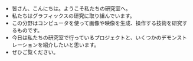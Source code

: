 
- 皆さん、こんにちは。ようこそ私たちの研究室へ。
- 私たちはグラフィックスの研究に取り組んでいます。
- この分野はコンピュータを使って画像や映像を生成、操作する技術を研究するものです。
- 今日は私たちの研究室で行っているプロジェクトと、いくつかのデモンストレーションを紹介したいと思います。
- ぜひご覧ください。